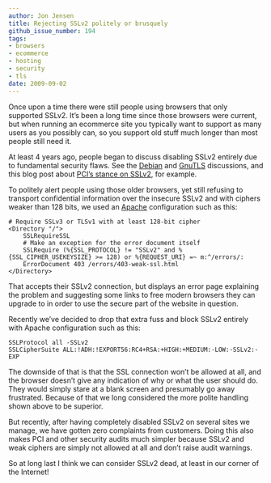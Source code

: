 ```yaml
---
author: Jon Jensen
title: Rejecting SSLv2 politely or brusquely
github_issue_number: 194
tags:
- browsers
- ecommerce
- hosting
- security
- tls
date: 2009-09-02
---
```


Once upon a time there were still people using browsers that only supported SSLv2. It’s been a long time since those browsers were current, but when running an ecommerce site you typically want to support as many users as you possibly can, so you support old stuff much longer than most people still need it.

At least 4 years ago, people began to discuss disabling SSLv2 entirely due to fundamental security flaws. See the [Debian](https://alioth-lists-archive.debian.net/pipermail/pkg-mozilla-maintainers/2005-April/000022.html) and [GnuTLS](https://web.archive.org/web/20091125124903/http://www.gnu.org/software/gnutls/manual/html_node/On-SSL-2-and-older-protocols.html) discussions, and this blog post about [PCI’s stance on SSLv2](http://www.clearskies.net/blog/2009/03/01/insecure-ssl-and-how-pci-nearly-gets-it-right/), for example.

To politely alert people using those older browsers, yet still refusing to transport confidential information over the insecure SSLv2 and with ciphers weaker than 128 bits, we used an [Apache](https://httpd.apache.org/) configuration such as this:

```nohighlight
# Require SSLv3 or TLSv1 with at least 128-bit cipher
<Directory "/">
    SSLRequireSSL
    # Make an exception for the error document itself
    SSLRequire (%{SSL_PROTOCOL} != "SSLv2" and %{SSL_CIPHER_USEKEYSIZE} >= 128) or %{REQUEST_URI} =~ m:^/errors/:
    ErrorDocument 403 /errors/403-weak-ssl.html
</Directory>
```

That accepts their SSLv2 connection, but displays an error page explaining the problem and suggesting some links to free modern browsers they can upgrade to in order to use the secure part of the website in question.

Recently we’ve decided to drop that extra fuss and block SSLv2 entirely with Apache configuration such as this:

```nohighlight
SSLProtocol all -SSLv2
SSLCipherSuite ALL:!ADH:!EXPORT56:RC4+RSA:+HIGH:+MEDIUM:-LOW:-SSLv2:-EXP
```

The downside of that is that the SSL connection won’t be allowed at all, and the browser doesn’t give any indication of why or what the user should do. They would simply stare at a blank screen and presumably go away frustrated. Because of that we long considered the more polite handling shown above to be superior.

But recently, after having completely disabled SSLv2 on several sites we manage, we have gotten zero complaints from customers. Doing this also makes PCI and other security audits much simpler because SSLv2 and weak ciphers are simply not allowed at all and don’t raise audit warnings.

So at long last I think we can consider SSLv2 dead, at least in our corner of the Internet!
